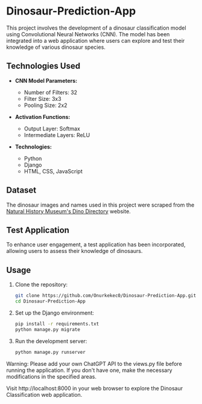 # Dinosaur-Prediction-App

This project involves the development of a dinosaur classification model using Convolutional Neural Networks (CNN). The model has been integrated into a web application where users can explore and test their knowledge of various dinosaur species.

## Technologies Used

- **CNN Model Parameters:**
  - Number of Filters: 32
  - Filter Size: 3x3
  - Pooling Size: 2x2

- **Activation Functions:**
  - Output Layer: Softmax
  - Intermediate Layers: ReLU

- **Technologies:**
  - Python
  - Django
  - HTML, CSS, JavaScript

## Dataset

The dinosaur images and names used in this project were scraped from the [Natural History Museum's Dino Directory](https://www.nhm.ac.uk/discover/dino-directory) website.

## Test Application

To enhance user engagement, a test application has been incorporated, allowing users to assess their knowledge of dinosaurs.

## Usage

1. Clone the repository:
   ```bash
   git clone https://github.com/Onurkekec0/Dinosaur-Prediction-App.git
   cd Dinosaur-Prediction-App

2. Set up the Django environment:
   ```bash
   pip install -r requirements.txt
   python manage.py migrate

4. Run the development server:
   ```bash
   python manage.py runserver

Warning: Please add your own ChatGPT API to the views.py file before running the application. If you don't have one, make the necessary modifications in the specified areas.
  
Visit http://localhost:8000 in your web browser to explore the Dinosaur Classification web application.



